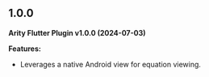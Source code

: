 ## 1.0.0

**Arity Flutter Plugin v1.0.0 (2024-07-03)**

**Features:**

- Leverages a native Android view for equation viewing.
